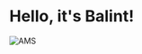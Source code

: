 # Hello, it's Balint!

<picture>
  <source media="(prefers-color-scheme: dark)" srcset="https://www.google.com/url?sa=i&url=https%3A%2F%2Fwww.ams-institute.org%2Fwhat-we-do%2F&psig=AOvVaw1BeotyjWro02l-9_bHPTfN&ust=1725537173338000&source=images&cd=vfe&opi=89978449&ved=0CBQQjRxqFwoTCMi4iISdqYgDFQAAAAAdAAAAABAE">
  <source media="(prefers-color-scheme: light)" srcset="https://www.google.com/url?sa=i&url=https%3A%2F%2Fwww.ams-institute.org%2Fwhat-we-do%2F&psig=AOvVaw1BeotyjWro02l-9_bHPTfN&ust=1725537173338000&source=images&cd=vfe&opi=89978449&ved=0CBQQjRxqFwoTCMi4iISdqYgDFQAAAAAdAAAAABAE">
  <img alt="AMS" src="(https://www.google.com/url?sa=i&url=https%3A%2F%2Fwww.ams-institute.org%2Fwhat-we-do%2F&psig=AOvVaw1BeotyjWro02l-9_bHPTfN&ust=1725537173338000&source=images&cd=vfe&opi=89978449&ved=0CBQQjRxqFwoTCMi4iISdqYgDFQAAAAAdAAAAABAE)">
</picture>
